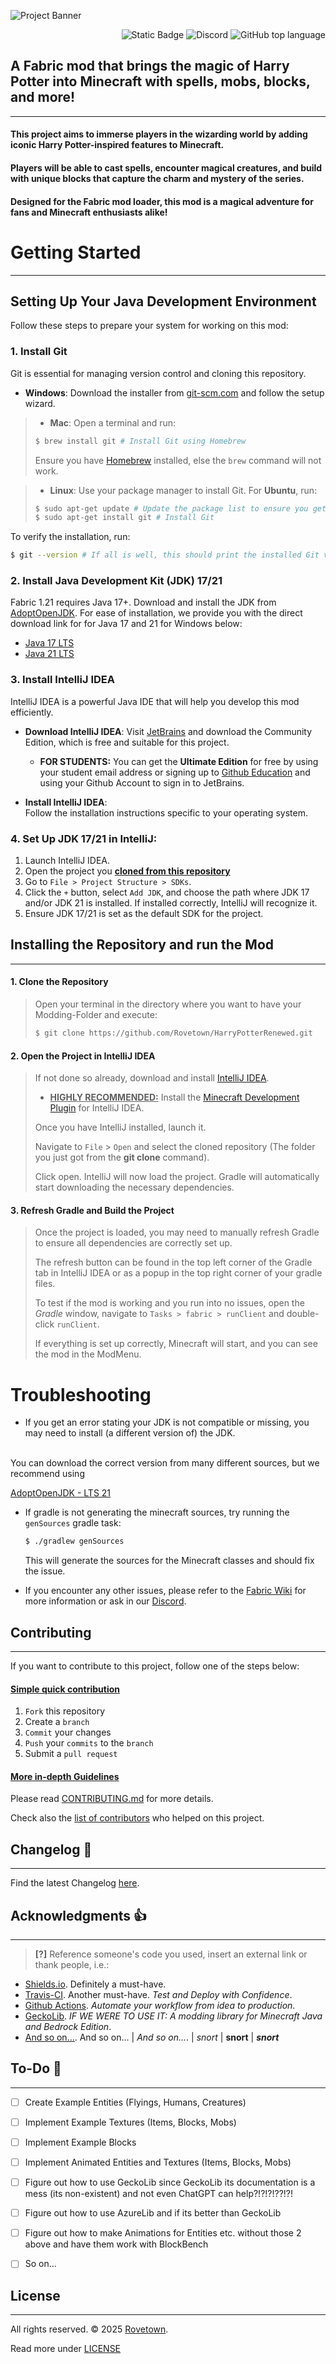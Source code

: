 <!-- > TODO: Add Shields for:
> https://shields.io/badges/modrinth-version,
> https://shields.io/badges/curse-forge-game-versions
> https://shields.io/badges/modrinth-game-versions
> https://shields.io/badges/curse-forge-downloads
> https://shields.io/badges/modrinth-downloads
> https://shields.io/badges/git-hub-downloads-all-assets-all-releases
> https://shields.io/badges/git-hub-actions-workflow-status
> https://shields.io/badges/travis-com-branch
> https://shields.io/badges/travis-com
> https://shields.io/badges/modrinth-followers
> https://shields.io/badges/git-hub-issues-or-pull-requests
> https://gist.github.com/gnaaruag/674a3d470c09825cb72ee9d8e128125b
-->
![Project Banner](https://repository-images.githubusercontent.com/911762534/34d50d0d-f5e6-4392-9931-92ea6e28e2be)

<!--![GitHub forks](https://img.shields.io/github/forks/Rovetown/HarryPotterRenewed?style=for-the-badge)-->
<!--![GitHub followers](https://img.shields.io/github/followers/Rovetown?style=for-the-badge)-->
<!--![GitHub watchers](https://img.shields.io/github/watchers/Rovetown/HarryPotterRenewed?style=for-the-badge)-->

<div align="right">

![Static Badge](https://img.shields.io/badge/LICENSE-ALL_RIGHTS_RESERVED-blue?style=for-the-badge&link=https%3A%2F%2Fgithub.com%2FRovetown%2FHarryPotterRenewed%2Fblob%2Fmain%2FLICENSE)
![Discord](https://img.shields.io/discord/1324826601669787811?style=for-the-badge&logo=discord&logoColor=white&logoSize=auto&color=%235865F2&link=https%3A%2F%2Fdiscord.gg%2FKkdkGus3KT)
![GitHub top language](https://img.shields.io/github/languages/top/Rovetown/HarryPotterRenewed?style=for-the-badge&color=%23FF9900)

</div>

<!--![YouTube Channel Subscribers](https://img.shields.io/youtube/channel/subscribers/UCJ37rZi4370-FRp9ewjvRBw?style=for-the-badge&logo=youtube&logoColor=%23FF0000&logoSize=auto)-->
<!--![GitHub Release](https://img.shields.io/github/v/release/Rovetown/HarryPotterRenewed?sort=semver&filter=stable&display_name=release&style=for-the-badge)-->

## A Fabric mod that brings the magic of Harry Potter into Minecraft with spells, mobs, blocks, and more!

---

#### This project aims to immerse players in the wizarding world by adding iconic Harry Potter-inspired features to Minecraft.

#### Players will be able to cast spells, encounter magical creatures, and build with unique blocks that capture the charm and mystery of the series.

#### Designed for the Fabric mod loader, this mod is a magical adventure for fans and Minecraft enthusiasts alike!


# Getting Started

---

## Setting Up Your Java Development Environment

Follow these steps to prepare your system for working on this mod:

### 1. Install Git
Git is essential for managing version control and cloning this repository.

- **Windows**: Download the installer from [git-scm.com](https://git-scm.com/downloads) and follow the setup wizard.
> - **Mac**: Open a terminal and run:
> ```sh
> $ brew install git # Install Git using Homebrew
> ```
> Ensure you have [Homebrew](https://brew.sh/) installed, else the `brew` command will not work.

> - **Linux**: Use your package manager to install Git. For **Ubuntu**, run:
> ```sh
> $ sudo apt-get update # Update the package list to ensure you get the latest version
> $ sudo apt-get install git # Install Git
> ```

To verify the installation, run:
```sh
$ git --version # If all is well, this should print the installed Git version
```
### 2. Install Java Development Kit (JDK) 17/21
Fabric 1.21 requires Java 17+. Download and install the JDK from [AdoptOpenJDK](https://adoptopenjdk.net/).
For ease of installation, we provide you with the direct download link for for Java 17 and 21 for Windows below:
- [Java 17 LTS](https://objects.githubusercontent.com/github-production-release-asset-2e65be/372925194/52c35f75-041f-4ef0-bc8a-d6fe96d30c6e?X-Amz-Algorithm=AWS4-HMAC-SHA256&X-Amz-Credential=releaseassetproduction%2F20250104%2Fus-east-1%2Fs3%2Faws4_request&X-Amz-Date=20250104T100426Z&X-Amz-Expires=300&X-Amz-Signature=47cb63fa1dfb8e5706401657ee99615c8594c8e54aad8b11d772a72714e1a0ba&X-Amz-SignedHeaders=host&response-content-disposition=attachment%3B%20filename%3DOpenJDK17U-jdk_x64_windows_hotspot_17.0.13_11.msi&response-content-type=application%2Foctet-stream)
- [Java 21 LTS](https://objects.githubusercontent.com/github-production-release-asset-2e65be/602574963/736afa72-14dc-415e-9080-e20847b55d1c?X-Amz-Algorithm=AWS4-HMAC-SHA256&X-Amz-Credential=releaseassetproduction%2F20250104%2Fus-east-1%2Fs3%2Faws4_request&X-Amz-Date=20250104T094037Z&X-Amz-Expires=300&X-Amz-Signature=ef4f274a9072a504c98a2b884a3e9a79ab21be2687777f93d3304b4f4c596984&X-Amz-SignedHeaders=host&response-content-disposition=attachment%3B%20filename%3DOpenJDK21U-jdk_x64_windows_hotspot_21.0.5_11.msi&response-content-type=application%2Foctet-stream)

### 3. Install IntelliJ IDEA
IntelliJ IDEA is a powerful Java IDE that will help you develop this mod efficiently.

* **Download IntelliJ IDEA**: Visit [JetBrains](https://www.jetbrains.com/idea/) and download the Community Edition, which is free and suitable for this project.
  * **FOR STUDENTS:** You can get the **Ultimate Edition** for free by using your student email address or signing up to [Github Education](https://github.com/education) and using your Github Account to sign in to JetBrains. 


* **Install IntelliJ IDEA**:  
  Follow the installation instructions specific to your operating system.


### 4. Set Up JDK 17/21 in IntelliJ:
1. Launch IntelliJ IDEA.
2. Open the project you **[cloned from this repository](#1-clone-the-repository)**
3. Go to `File > Project Structure > SDKs`. 
4. Click the `+` button, select `Add JDK`, and choose the path where JDK 17 and/or JDK 21 is installed. If installed correctly, IntelliJ will recognize it.
5. Ensure JDK 17/21 is set as the default SDK for the project.


## Installing the Repository and run the Mod

---

#### 1. Clone the Repository
> Open your terminal in the directory where you want to have your Modding-Folder and execute:
> ```sh
> $ git clone https://github.com/Rovetown/HarryPotterRenewed.git
> ```

#### 2. Open the Project in IntelliJ IDEA
> If not done so already, download and install [IntelliJ IDEA](https://www.jetbrains.com/idea/download/).
> * <ins>**HIGHLY RECOMMENDED:**</ins> Install the [Minecraft Development Plugin](https://plugins.jetbrains.com/plugin/8327-minecraft-development) for IntelliJ IDEA.
>
> Once you have IntelliJ installed, launch it.
>
> Navigate to `File` > `Open` and select the cloned repository (The folder you just got from the **git clone** command).
>
> Click open. IntelliJ will now load the project. Gradle will automatically start downloading the necessary dependencies.

#### 3. Refresh Gradle and Build the Project
> Once the project is loaded, you may need to manually refresh Gradle to ensure all dependencies are correctly set up.
>
> The refresh button can be found in the top left corner of the Gradle tab in IntelliJ IDEA or as a popup in the top right corner of your gradle files.
>
> To test if the mod is working and you run into no issues, open the *Gradle* window, navigate to `Tasks > fabric > runClient` and double-click `runClient`.
>
> If everything is set up correctly, Minecraft will start, and you can see the mod in the ModMenu.

# Troubleshooting

* If you get an error stating your JDK is not compatible or missing, you may need to install (a different version of) the JDK.
<br>
You can download the correct version from many different sources, but we recommend using

[AdoptOpenJDK - LTS 21](https://objects.githubusercontent.com/github-production-release-asset-2e65be/602574963/736afa72-14dc-415e-9080-e20847b55d1c?X-Amz-Algorithm=AWS4-HMAC-SHA256&X-Amz-Credential=releaseassetproduction%2F20250104%2Fus-east-1%2Fs3%2Faws4_request&X-Amz-Date=20250104T141712Z&X-Amz-Expires=300&X-Amz-Signature=e3b1b8190447eeedc88d14506e66fbd2fdab652d88871c37ab08f4958f9660c1&X-Amz-SignedHeaders=host&response-content-disposition=attachment%3B%20filename%3DOpenJDK21U-jdk_x64_windows_hotspot_21.0.5_11.msi&response-content-type=application%2Foctet-stream)

* If gradle is not generating the minecraft sources, try running the `genSources` gradle task:
    ```sh
    $ ./gradlew genSources
    ```
  This will generate the sources for the Minecraft classes and should fix the issue.


* If you encounter any other issues, please refer to the [Fabric Wiki](https://fabricmc.net/wiki/start) for more information or ask in our [Discord](https://discord.gg/KkdkGus3KT).

## Contributing

---

If you want to contribute to this project, follow one of the steps below:

#### <ins>Simple quick contribution<ins>

1. `Fork` this repository
2. Create a `branch`
3. `Commit` your changes
4. `Push` your `commits` to the `branch`
5. Submit a `pull request`

#### <ins>More in-depth Guidelines<ins>

Please read [CONTRIBUTING.md](CONTRIBUTING.md) for more details.

Check also the [list of contributors](CONTRIBUTORS.md) who helped on this project.

## Changelog :memo:

---

Find the latest Changelog [here](CHANGELOG.md).

## Acknowledgments :thumbsup:

---

> **[?]** Reference someone's code you used, insert an external link or thank people, i.e.:

* [Shields.io](http://shields.io/). Definitely a must-have.
* [Travis-CI](https://www.travis-ci.org/). Another must-have. _Test and Deploy with Confidence_.
* [Github Actions](https://www.github.com/features/actions). _Automate your workflow from idea to production_.
* [GeckoLib](https://shields.io/). _IF WE WERE TO USE IT: A modding library for Minecraft Java and Bedrock Edition_.
* [And so on...](https://shields.io/). And so on... | _And so on..._. | *snort* | **snort** | ***snort***

## To-Do :man:

---

- [ ] Create Example Entities (Flyings, Humans, Creatures)
- [ ] Implement Example Textures (Items, Blocks, Mobs)
- [ ] Implement Example Blocks
- [ ] Implement Animated Entities and Textures (Items, Blocks, Mobs)
- [ ] Figure out how to use GeckoLib since GeckoLib its documentation is a mess (its non-existent) and not even ChatGPT can help?!?!?!??!?!
- [ ] Figure out how to use AzureLib and if its better than GeckoLib
- [ ] Figure out how to make Animations for Entities etc. without those 2 above and have them work with BlockBench
- [ ] So on...


## License

---

All rights reserved. &copy; 2025 [Rovetown](https://github.com/Rovetown).

Read more under [LICENSE](LICENSE)

